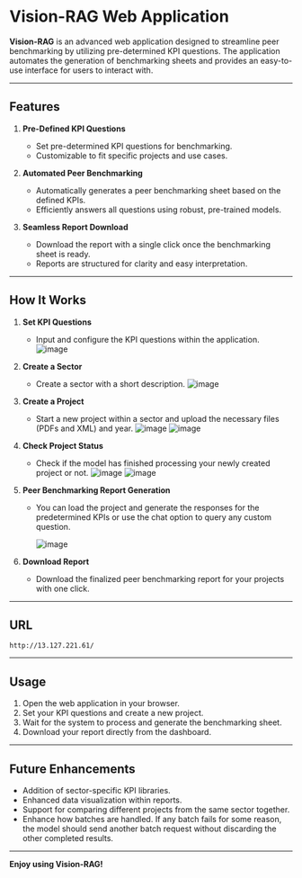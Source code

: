# Vision-RAG Web Application  

**Vision-RAG** is an advanced web application designed to streamline peer benchmarking by utilizing pre-determined KPI questions. The application automates the generation of benchmarking sheets and provides an easy-to-use interface for users to interact with.  

---

## Features  

1. **Pre-Defined KPI Questions**
   - Set pre-determined KPI questions for benchmarking.
   - Customizable to fit specific projects and use cases.

2. **Automated Peer Benchmarking**  
   - Automatically generates a peer benchmarking sheet based on the defined KPIs.  
   - Efficiently answers all questions using robust, pre-trained models.  

3. **Seamless Report Download**  
   - Download the report with a single click once the benchmarking sheet is ready.  
   - Reports are structured for clarity and easy interpretation.  

---

## How It Works  

1. **Set KPI Questions**  
   - Input and configure the KPI questions within the application.
     ![image](https://github.com/user-attachments/assets/1b00f674-0f61-45cc-b97c-350e04525d8e)


2. **Create a Sector**
   - Create a sector with a short description.
     ![image](https://github.com/user-attachments/assets/3d765647-ad5e-4e66-a1a0-8cae02ddde18)


4. **Create a Project**  
   - Start a new project within a sector and upload the necessary files (PDFs and XML) and year.
     ![image](https://github.com/user-attachments/assets/180ac2ed-dacf-4fb6-87f1-f447c5624a75)
     ![image](https://github.com/user-attachments/assets/07f13fa0-a844-494b-8c61-31b2204f3503)


  
5. **Check Project Status**
   - Check if the model has finished processing your newly created project or not.
     ![image](https://github.com/user-attachments/assets/3c1c2f80-cd05-4133-8722-b86efe6c44cf)
     ![image](https://github.com/user-attachments/assets/a3b9bcb5-0609-4b83-bf5e-1e5bf52097d2)



6. **Peer Benchmarking Report Generation**
   - You can load the project and generate the responses for the predetermined KPIs or use the chat option to query any custom question.

     ![image](https://github.com/user-attachments/assets/5624eb18-1c74-4c57-ab21-06c97b92b872)


7. **Download Report**  
   - Download the finalized peer benchmarking report for your projects with one click.  

---

## URL

```
http://13.127.221.61/
```

---

## Usage  

1. Open the web application in your browser.  
2. Set your KPI questions and create a new project.  
3. Wait for the system to process and generate the benchmarking sheet.  
4. Download your report directly from the dashboard.  

---

## Future Enhancements  

- Addition of sector-specific KPI libraries.  
- Enhanced data visualization within reports.  
- Support for comparing different projects from the same sector together.
- Enhance how batches are handled. If any batch fails for some reason, the model should send another batch request without discarding the other completed results.

---

**Enjoy using Vision-RAG!**  
